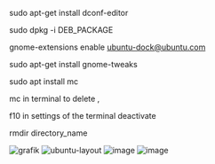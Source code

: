 sudo apt-get install dconf-editor 

sudo dpkg -i DEB_PACKAGE

gnome-extensions enable ubuntu-dock@ubuntu.com

sudo apt-get install gnome-tweaks 

sudo apt install mc 

mc in terminal to delete , 

f10 in settings of the terminal deactivate 

rmdir directory_name


![grafik](https://user-images.githubusercontent.com/22998049/195327148-4991a43a-6498-4414-b648-0a3ae7a33db7.png)
![ubuntu-layout](https://user-images.githubusercontent.com/22998049/195327778-16601d09-80d3-4d38-97fa-f74d84335515.PNG)
![image](https://user-images.githubusercontent.com/22998049/196990581-935732c9-fd34-421d-a5e8-3a7ecfd0f61f.png)
![image](https://user-images.githubusercontent.com/22998049/196990699-748d7a95-2a60-4535-b9a8-384302c985de.png)


